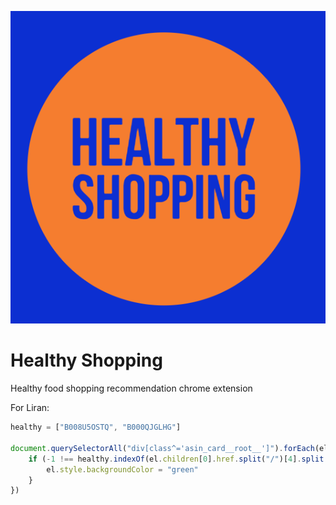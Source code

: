 ![Healthy Shopping logo](logo.png)
# Healthy Shopping
Healthy food shopping recommendation chrome extension


For Liran:
```javascript
healthy = ["B008U5OSTQ", "B000QJGLHG"]

document.querySelectorAll("div[class^='asin_card__root__']").forEach(el => {
	if (-1 !== healthy.indexOf(el.children[0].href.split("/")[4].split("?")[0])) {
		el.style.backgroundColor = "green"
    }
})
```

